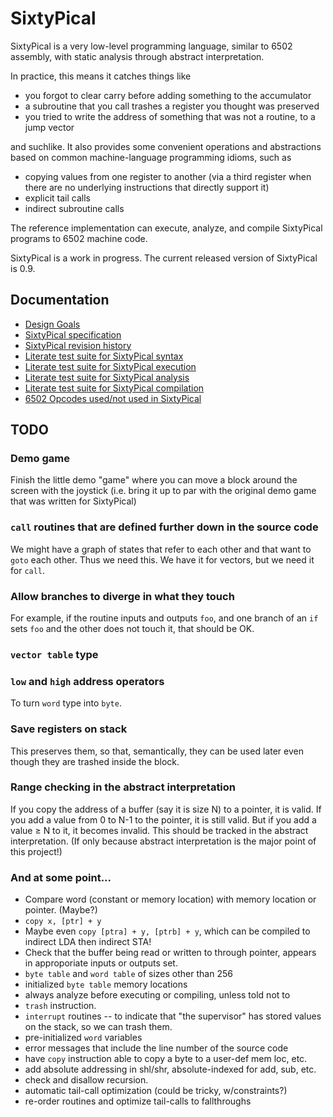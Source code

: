 SixtyPical
==========

SixtyPical is a very low-level programming language, similar to 6502 assembly,
with static analysis through abstract interpretation.

In practice, this means it catches things like

*   you forgot to clear carry before adding something to the accumulator
*   a subroutine that you call trashes a register you thought was preserved
*   you tried to write the address of something that was not a routine, to
    a jump vector

and suchlike.  It also provides some convenient operations and abstractions
based on common machine-language programming idioms, such as

*   copying values from one register to another (via a third register when
    there are no underlying instructions that directly support it)
*   explicit tail calls
*   indirect subroutine calls

The reference implementation can execute, analyze, and compile SixtyPical
programs to 6502 machine code.

SixtyPical is a work in progress.  The current released version of SixtyPical
is 0.9.

Documentation
-------------

*   [Design Goals](doc/Design%20Goals.md)
*   [SixtyPical specification](doc/SixtyPical.md)
*   [SixtyPical revision history](HISTORY.md)
*   [Literate test suite for SixtyPical syntax](tests/SixtyPical%20Syntax.md)
*   [Literate test suite for SixtyPical execution](tests/SixtyPical%20Execution.md)
*   [Literate test suite for SixtyPical analysis](tests/SixtyPical%20Analysis.md)
*   [Literate test suite for SixtyPical compilation](tests/SixtyPical%20Compilation.md)
*   [6502 Opcodes used/not used in SixtyPical](doc/6502%20Opcodes.md)

TODO
----

### Demo game

Finish the little demo "game" where you can move a block around the screen with
the joystick (i.e. bring it up to par with the original demo game that was written
for SixtyPical)

### `call` routines that are defined further down in the source code

We might have a graph of states that refer to each other and that want to `goto`
each other.  Thus we need this.  We have it for vectors, but we need it for `call`.

### Allow branches to diverge in what they touch

For example, if the routine inputs and outputs `foo`, and one branch of an `if`
sets `foo` and the other does not touch it, that should be OK.

### `vector table` type

### `low` and `high` address operators

To turn `word` type into `byte`.

### Save registers on stack

This preserves them, so that, semantically, they can be used later even though they
are trashed inside the block.

### Range checking in the abstract interpretation

If you copy the address of a buffer (say it is size N) to a pointer, it is valid.
If you add a value from 0 to N-1 to the pointer, it is still valid.
But if you add a value ≥ N to it, it becomes invalid.
This should be tracked in the abstract interpretation.
(If only because abstract interpretation is the major point of this project!)

### And at some point...

*   Compare word (constant or memory location) with memory location or pointer.  (Maybe?)
*   `copy x, [ptr] + y`
*   Maybe even `copy [ptra] + y, [ptrb] + y`, which can be compiled to indirect LDA then indirect STA!
*   Check that the buffer being read or written to through pointer, appears in approporiate inputs or outputs set.
*   `byte table` and `word table` of sizes other than 256
*   initialized `byte table` memory locations
*   always analyze before executing or compiling, unless told not to
*   `trash` instruction.
*   `interrupt` routines -- to indicate that "the supervisor" has stored values on the stack, so we can trash them.
*   pre-initialized `word` variables
*   error messages that include the line number of the source code
*   have `copy` instruction able to copy a byte to a user-def mem loc, etc.
*   add absolute addressing in shl/shr, absolute-indexed for add, sub, etc.
*   check and disallow recursion.
*   automatic tail-call optimization (could be tricky, w/constraints?)
*   re-order routines and optimize tail-calls to fallthroughs
